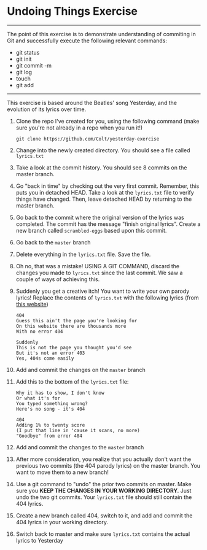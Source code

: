 # Undoing Things Exercise



---
The point of this exercise is to demonstrate understanding of commiting in Git and successfully execute the following relevant commands:
    
* git status
* git init
* git commit -m
* git log
* touch
* git add
---

This exercise is based around the Beatles' song Yesterday, and the evolution of its lyrics over time. 

1. Clone the repo I've created for you, using the following command (make sure you're not already in a repo when you run it!)

    ```
    git clone https://github.com/Colt/yesterday-exercise
    ```

1. Change into the newly created directory.  You should see a file called `lyrics.txt`
1. Take a look at the commit history.  You should see 8 commits on the master branch.
1. Go "back in time" by checking out the very first commit.  Remember, this puts you in detached HEAD.  Take a look at the `lyrics.txt` file to verify things have changed.  Then, leave detached HEAD by returning to the master branch.
1. Go back to the commit where the original version of the lyrics was completed.  The commit has the message "finish original lyrics".  Create a new branch called `scrambled-eggs` based upon this commit.
1. Go back to the `master` branch
1. Delete everything in the `lyrics.txt` file.  Save the file.
1. Oh no, that was a mistake!  USING A GIT COMMAND, discard the changes you made to `lyrics.txt` since the last commit. We saw a couple of ways of achieving this.
1. Suddenly you get a creative itch! You want to write your own parody lyrics!  Replace the contents of `lyrics.txt` with the following lyrics (from [this website](http://www.amiright.com/parody/60s/thebeatles1981.shtml))
    
    ```
    404
    Guess this ain't the page you're looking for
    On this website there are thousands more
    With no error 404
    
    Suddenly
    This is not the page you thought you'd see
    But it's not an error 403
    Yes, 404s come easily
    ```
    
1. Add and commit the changes on the `master` branch
1. Add this to the bottom of the `lyrics.txt` file:
    
    ```
    Why it has to show, I don't know
    Or what it's for
    You typed something wrong?
    Here's no song - it's 404
    
    404
    Adding 1% to twenty score
    (I put that line in 'cause it scans, no more)
    "Goodbye" from error 404
    ```
    
1. Add and commit the changes to the `master` branch
1. After more consideration, you realize that you actually don't want the previous two commits (the 404 parody lyrics) on the master branch.  You want to move them to a new branch!
1. Use a git command to "undo" the prior two commits on master.  Make sure you **KEEP THE CHANGES IN YOUR WORKING DIRECTORY.**  Just undo the two git commits.  Your `lyrics.txt` file should still contain the 404 lyrics.
1. Create a new branch called 404, switch to it, and add and commit the 404 lyrics in your working directory.
1. Switch back to master and make sure `lyrics.txt` contains the actual lyrics to Yesterday